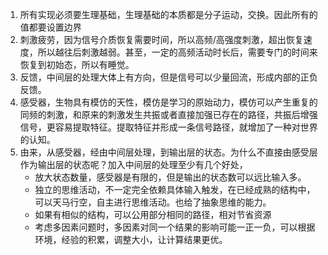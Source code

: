 1. 所有实现必须要生理基础，生理基础的本质都是分子运动，交换。因此所有的值都要设置边界
2. 刺激疲劳，因为信号介质恢复需要时间，所以高频/高强度刺激，超出恢复速度，所以越往后刺激越弱。甚至，一定的高频活动时长后，需要专门的时间来恢复到初始态，所以有睡觉。
3. 反馈，中间层的处理大体上有方向，但是信号可以少量回流，形成内部的正负反馈。
4. 感受器，生物具有模仿的天性，模仿是学习的原始动力，模仿可以产生重复的同频的刺激，和原来的刺激发生共振或者直接加强已存在的路径，共振后增强信号，更容易提取特征。提取特征并形成一条信号路径，就增加了一种对世界的认知。
5. 由来，从感受器，经由中间层处理，到输出层的状态。为什么不直接由感受层作为输出层的状态呢？加入中间层的处理至少有几个好处，
    - 放大状态数量，感受器是有限的，但是输出的状态数可以远比输入多。
    - 独立的思维活动，不一定完全依赖具体输入触发，在已经成熟的结构中，可以天马行空，自主进行思维活动。也给了抽象思维的能力。
    - 如果有相似的结构，可以公用部分相同的路径，相对节省资源
    - 考虑多因素问题时，多因素对同一个结果的影响可能一正一负，可以根据环境，经验的积累，调整大小，让计算结果更优。